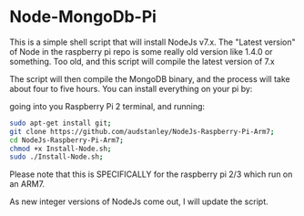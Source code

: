 # Node-MongoDb-Pi
This is a simple shell script that will install NodeJs v7.x.  The "Latest version" of Node in the raspberry pi repo is some really old version like 1.4.0 or something. Too old, and this script will compile the latest version of 7.x<p>
The script will then compile the MongoDB binary, and the process will take about four to five hours.
You can install everything on your pi by:<p>
going into you Raspberry Pi 2 terminal, and running: <p>
```sh
sudo apt-get install git;
git clone https://github.com/audstanley/NodeJs-Raspberry-Pi-Arm7;
cd NodeJs-Raspberry-Pi-Arm7;
chmod +x Install-Node.sh;
sudo ./Install-Node.sh;

```
<p> 

Please note that this is SPECIFICALLY for the raspberry pi 2/3 which run on an ARM7.

As new integer versions of NodeJs come out, I will update the script.
